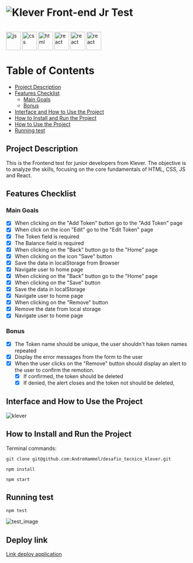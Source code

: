 # ![Klever Front-end Jr Test](https://user-images.githubusercontent.com/54488551/160130742-c52e0897-3809-44a0-bd3f-e786613082c0.jpg)

<div style="display: inline-block" align="left"><br>
  <img align="center" alt="js" height="50" width="40" src="https://cdn.jsdelivr.net/gh/devicons/devicon/icons/javascript/javascript-original.svg" />
  <img align="center" alt="css" height="50" width="40" src="https://cdn.jsdelivr.net/gh/devicons/devicon/icons/css3/css3-original.svg" />
  <img align="center" alt="html" height="50" width="40" src="https://cdn.jsdelivr.net/gh/devicons/devicon/icons/html5/html5-original.svg" />
  <img align="center" alt="react" height="50" width="40" src="https://cdn.jsdelivr.net/gh/devicons/devicon/icons/react/react-original.svg" />
  <img align="center" alt="react" height="50" width="40" src="https://cdn.jsdelivr.net/gh/devicons/devicon/icons/redux/redux-original.svg" />
  <img align="center" alt="react" height="50" width="40" src="https://cdn.jsdelivr.net/gh/devicons/devicon/icons/mocha/mocha-plain.svg" />
</div>

Table of Contents
=================
<!--ts-->
  * [Project Description](#Purpose)
  * [Features Checklist](#Features-Checklist)
    * [Main Goals](#Main-Goals)
    * [Bonus](#Bonus)
  * [Interface and How to Use the Project](#Interface-and-How-to-Use-the-Project)
  * [How to Install and Run the Project](#How-to-Install-and-Run-the-Project)
  * [How to Use the Project](#How-to-Use-the-Project)
  * [Running test](#Running-test)
<!--te-->

## Project Description
This is the Frontend test for junior developers from Klever. The objective is to analyze the skills, focusing on the core fundamentals of HTML, CSS, JS and React.
## Features Checklist
### Main Goals
- [x] When clicking on the "Add Token" button go to the "Add Token" page
- [x] When click on the icon "Edit" go to the "Edit Token" page
- [x] The Token field is required
- [x] The Balance field is required
- [x] When clicking on the "Back" button go to the "Home" page
- [x] When clicking on the icon "Save" button
 - [x] Save the data in localStorage from Browser
 - [x] Navigate user to home page
- [x] When clicking on the "Back" button go to the "Home" page
- [x] When clicking on the "Save" button
 - [x] Save the data in localStorage
 - [x] Navigate user to home page
- [x] When clicking on the "Remove" button
 - [x] Remove the date from local storage
 - [x] Navigate user to home page
### Bonus
- [x] The Token name should be unique, the user shouldn't has token names repeated
- [x] Display the error messages from the form to the user
- [x] When the user clicks on the "Remove" button should display an alert to the user to confirm the remotion.
  - [x] If confirmed, the token should be deleted
  - [x] If denied, the alert closes and the token not should be deleted,
## Interface and How to Use the Project
![klever](https://user-images.githubusercontent.com/54488551/160305481-cda6468a-00ed-47cb-9214-02401d757977.gif)
## How to Install and Run the Project
Terminal commands:
```
git clone git@github.com:AndreHammel/desafio_tecnico_klever.git
```

```
npm install
```

```
npm start
```

## Running test

```
npm test
```

![test_image](https://user-images.githubusercontent.com/54488551/160305655-fb083713-aeb6-416e-9e13-b11bb4f18415.png)

## Deploy link
[Link deploy application](https://frontend-klever.herokuapp.com/home)